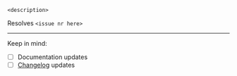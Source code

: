 `<description>`

Resolves `<issue nr here>`

---
Keep in mind:
- [ ] Documentation updates
- [ ] [Changelog](CHANGELOG.md) updates 